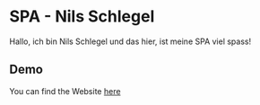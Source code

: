 
# SPA - Nils Schlegel
Hallo, ich bin Nils Schlegel und das hier, ist meine SPA viel spass!


## Demo

You can find the Website [here](https://spa-3os.pages.dev/)
